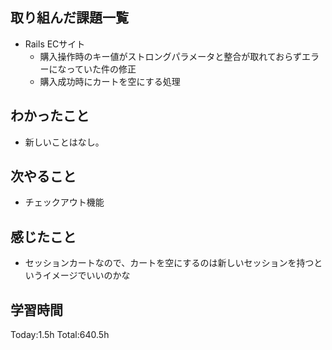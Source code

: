 ## 取り組んだ課題一覧
- Rails ECサイト
  - 購入操作時のキー値がストロングパラメータと整合が取れておらずエラーになっていた件の修正
  - 購入成功時にカートを空にする処理
  
## わかったこと
- 新しいことはなし。

## 次やること
- チェックアウト機能
  
## 感じたこと
- セッションカートなので、カートを空にするのは新しいセッションを持つというイメージでいいのかな
  
## 学習時間
Today:1.5h
Total:640.5h
